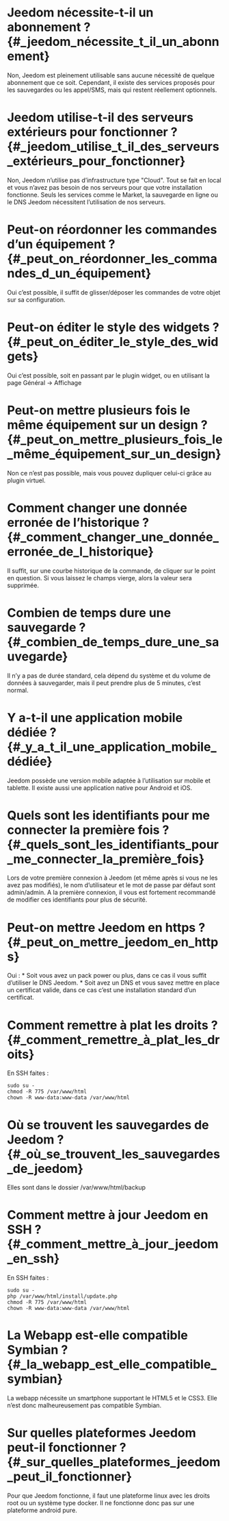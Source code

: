 Jeedom nécessite-t-il un abonnement ? {#_jeedom_nécessite_t_il_un_abonnement}
=====================================

Non, Jeedom est pleinement utilisable sans aucune nécessité de quelque
abonnement que ce soit. Cependant, il existe des services proposés pour
les sauvegardes ou les appel/SMS, mais qui restent réellement
optionnels.

Jeedom utilise-t-il des serveurs extérieurs pour fonctionner ? {#_jeedom_utilise_t_il_des_serveurs_extérieurs_pour_fonctionner}
==============================================================

Non, Jeedom n’utilise pas d’infrastructure type "Cloud". Tout se fait en
local et vous n’avez pas besoin de nos serveurs pour que votre
installation fonctionne. Seuls les services comme le Market, la
sauvegarde en ligne ou le DNS Jeedom nécessitent l’utilisation de nos
serveurs.

Peut-on réordonner les commandes d’un équipement ? {#_peut_on_réordonner_les_commandes_d_un_équipement}
==================================================

Oui c’est possible, il suffit de glisser/déposer les commandes de votre
objet sur sa configuration.

Peut-on éditer le style des widgets ? {#_peut_on_éditer_le_style_des_widgets}
=====================================

Oui c’est possible, soit en passant par le plugin widget, ou en
utilisant la page Général → Affichage

Peut-on mettre plusieurs fois le même équipement sur un design ? {#_peut_on_mettre_plusieurs_fois_le_même_équipement_sur_un_design}
================================================================

Non ce n’est pas possible, mais vous pouvez dupliquer celui-ci grâce au
plugin virtuel.

Comment changer une donnée erronée de l’historique ? {#_comment_changer_une_donnée_erronée_de_l_historique}
====================================================

Il suffit, sur une courbe historique de la commande, de cliquer sur le
point en question. Si vous laissez le champs vierge, alors la valeur
sera supprimée.

Combien de temps dure une sauvegarde ? {#_combien_de_temps_dure_une_sauvegarde}
======================================

Il n’y a pas de durée standard, cela dépend du système et du volume de
données à sauvegarder, mais il peut prendre plus de 5 minutes, c’est
normal.

Y a-t-il une application mobile dédiée ? {#_y_a_t_il_une_application_mobile_dédiée}
========================================

Jeedom possède une version mobile adaptée à l’utilisation sur mobile et
tablette. Il existe aussi une application native pour Android et iOS.

Quels sont les identifiants pour me connecter la première fois ? {#_quels_sont_les_identifiants_pour_me_connecter_la_première_fois}
================================================================

Lors de votre première connexion à Jeedom (et même après si vous ne les
avez pas modifiés), le nom d’utilisateur et le mot de passe par défaut
sont admin/admin. A la première connexion, il vous est fortement
recommandé de modifier ces identifiants pour plus de sécurité.

Peut-on mettre Jeedom en https ? {#_peut_on_mettre_jeedom_en_https}
================================

Oui : \* Soit vous avez un pack power ou plus, dans ce cas il vous
suffit d’utiliser le DNS Jeedom. \* Soit avez un DNS et vous savez
mettre en place un certificat valide, dans ce cas c’est une installation
standard d’un certificat.

Comment remettre à plat les droits ? {#_comment_remettre_à_plat_les_droits}
====================================

En SSH faites :

``` {.bash}
sudo su -
chmod -R 775 /var/www/html
chown -R www-data:www-data /var/www/html
```

Où se trouvent les sauvegardes de Jeedom ? {#_où_se_trouvent_les_sauvegardes_de_jeedom}
==========================================

Elles sont dans le dossier /var/www/html/backup

Comment mettre à jour Jeedom en SSH ? {#_comment_mettre_à_jour_jeedom_en_ssh}
=====================================

En SSH faites :

``` {.bash}
sudo su -
php /var/www/html/install/update.php
chmod -R 775 /var/www/html
chown -R www-data:www-data /var/www/html
```

La Webapp est-elle compatible Symbian ? {#_la_webapp_est_elle_compatible_symbian}
=======================================

La webapp nécessite un smartphone supportant le HTML5 et le CSS3. Elle
n’est donc malheureusement pas compatible Symbian.

Sur quelles plateformes Jeedom peut-il fonctionner ? {#_sur_quelles_plateformes_jeedom_peut_il_fonctionner}
====================================================

Pour que Jeedom fonctionne, il faut une plateforme linux avec les droits
root ou un système type docker. Il ne fonctionne donc pas sur une
plateforme android pure.
